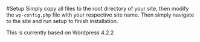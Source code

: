 #Setup
Simply copy all files to the root directory of your site, then modify the `wp-config.php` file with your respective site name. Then simply navigate to the site and run setup to finish installation. 

This is currently based on Wordpress 4.2.2

